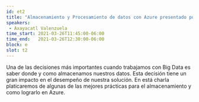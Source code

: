 ```yaml
---
id: et2
title: "Almacenamiento y Procesamiento de datos con Azure presentado por Microsoft"
speakers:
 - Axayacatl Valenzuela
time_start: 2021-03-26T11:45:00-06:00
time_end:   2021-03-26T12:30:00-06:00
block: e
slot: t2
---
```


Una de las decisiones más importantes cuando trabajamos con Big Data es saber donde y como almacenamos nuestros datos. Esta decisión tiene un gran impacto en el desempeño de nuestra solución. En está charla platicaremos de algunas de las mejores prácticas para el almacenamiento y como lograrlo en Azure.